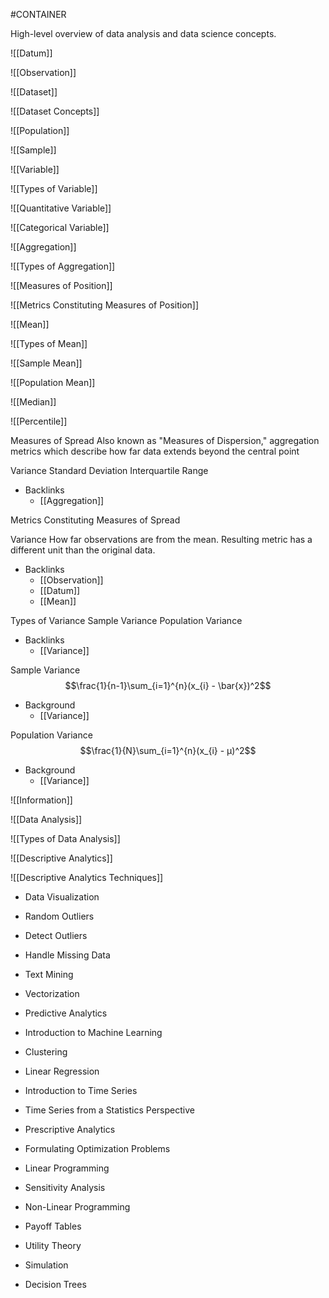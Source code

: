 #CONTAINER

High-level overview of data analysis and data science concepts.

![[Datum]]

![[Observation]]

![[Dataset]]

![[Dataset Concepts]]

![[Population]]

![[Sample]]

![[Variable]]

![[Types of Variable]]

![[Quantitative Variable]]

![[Categorical Variable]]

![[Aggregation]]

![[Types of Aggregation]]

![[Measures of Position]]

![[Metrics Constituting Measures of Position]]

![[Mean]]

![[Types of Mean]]

![[Sample Mean]]

![[Population Mean]]

![[Median]]

![[Percentile]]

Measures of Spread
Also known as "Measures of Dispersion," aggregation metrics which describe how far data extends beyond the central point

Variance
Standard Deviation
Interquartile Range

* Backlinks
	* [[Aggregation]]

Metrics Constituting Measures of Spread


Variance
How far observations are from the mean. Resulting metric has a different unit than the original data.

* Backlinks
	* [[Observation]]
	* [[Datum]]
	* [[Mean]]

Types of Variance
Sample Variance
Population Variance

* Backlinks
	* [[Variance]]

Sample Variance
$$\frac{1}{n-1}\sum_{i=1}^{n}(x_{i} - \bar{x})^2$$
* Background
	* [[Variance]]

Population Variance
$$\frac{1}{N}\sum_{i=1}^{n}(x_{i} - μ)^2$$
* Background
	* [[Variance]]


![[Information]]

![[Data Analysis]]

![[Types of Data Analysis]]

![[Descriptive Analytics]]

![[Descriptive Analytics Techniques]]



* Data Visualization
* Random Outliers
* Detect Outliers
* Handle Missing Data
* Text Mining
* Vectorization

* Predictive Analytics
* Introduction to Machine Learning
* Clustering
* Linear Regression
* Introduction to Time Series
* Time Series from a Statistics Perspective

* Prescriptive Analytics
* Formulating Optimization Problems
* Linear Programming
* Sensitivity Analysis
* Non-Linear Programming
* Payoff Tables
* Utility Theory
* Simulation
* Decision Trees